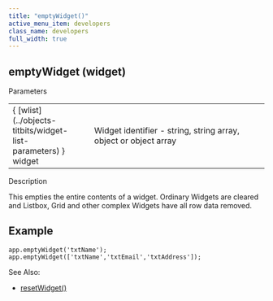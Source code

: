```yaml
---
title: "emptyWidget()"
active_menu_item: developers
class_name: developers
full_width: true
---
```



## emptyWidget (widget)

Parameters

<table>
<tr>
<td width="146">
{ [wlist](../objects-titbits/widget-list-parameters) } widget

</td>
<td width="13">
</td>
<td width="721">
Widget identifier - string, string array, object or object array

</td>
</tr>
</table>

Description

This empties the entire contents of a widget. Ordinary Widgets are cleared and Listbox, Grid and other complex Widgets have all row data removed.

## Example

    app.emptyWidget('txtName');
    app.emptyWidget(['txtName','txtEmail','txtAddress']);
   

See Also:

 - [resetWidget()](resetwidget)


